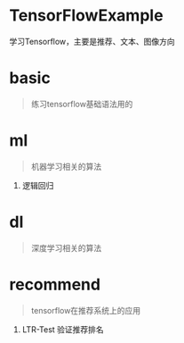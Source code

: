 # TensorFlowExample
学习Tensorflow，主要是推荐、文本、图像方向

# basic

> 练习tensorflow基础语法用的


# ml

> 机器学习相关的算法

1. 逻辑回归

# dl

> 深度学习相关的算法



# recommend

> tensorflow在推荐系统上的应用

1. LTR-Test 验证推荐排名

